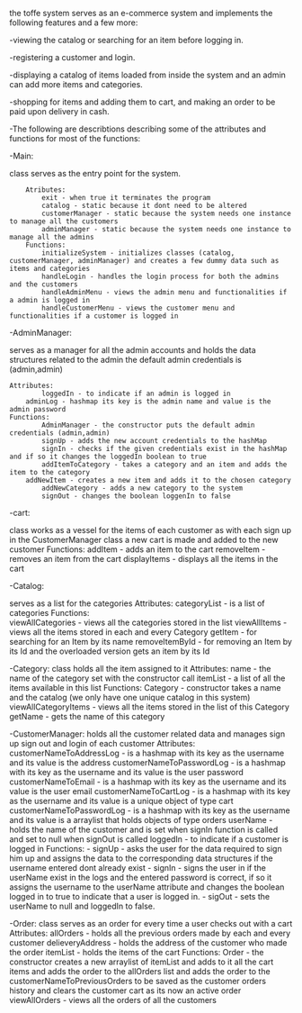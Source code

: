 the toffe system serves as an e-commerce system and implements the following features and a few more:

-viewing the catalog or searching for an item before logging in.

-registering a customer and login.

-displaying a catalog of items loaded from inside the system and an admin can add more items and categories.

-shopping for items and adding them to cart, and making an order to be paid upon delivery in cash.

-The following are describtions describing some of the attributes and functions for most of the functions:

-Main:

class serves as the entry point for the system.

        Atributes:
  			exit - when true it terminates the program
  			catalog - static because it dont need to be altered
  			customerManager - static because the system needs one instance to manage all the customers
  			adminManager - static because the system needs one instance to manage all the admins
        Functions:						
 			initializeSystem - initializes classes (catalog, customerManager, adminManager) and creates a few dummy data such as items and categories
 			handleLogin - handles the login process for both the admins and the customers
 			handleAdminMenu - views the admin menu and functionalities if a admin is logged in
 			handleCustomerMenu - views the customer menu and functionalities if a customer is logged in

-AdminManager:

serves as a manager for all the admin accounts and holds the data structures related to the admin the default admin credentials is (admin,admin)

    Attributes:
 			loggedIn - to indicate if an admin is logged in
  		adminLog - hashmap its key is the admin name and value is the admin password
    Functions:
 			AdminManager - the constructor puts the default admin credentials (admin,admin)
 			signUp - adds the new account credentials to the hashMap
 			signIn - checks if the given credentials exist in the hashMap and if so it changes the loggedIn boolean to true
 			addItemToCategory - takes a category and an item and adds the item to the category
  		addNewItem - creates a new item and adds it to the chosen category
 			addNewCategory - adds a new category to the system
 			signOut - changes the boolean loggenIn to false
      
-cart:

class works as a vessel for the items of each customer as with each sign up in the CustomerManager class a new cart is made and added to the new customer
    Functions:
      addItem - adds an item to the cart
    	removeItem - removes an item from the cart
  		displayItems - displays all the items in the cart

-Catalog:

serves as a list for the categories 
    Attributes:
  		categoryList - is a list of categories
    Functions:			
   		viewAllCategories - views all the categories stored in the list
 			viewAllItems - views all the items stored in each and every Category
 			getItem - for searching for an Item by its name
 			removeItemById - for removing an Item by its Id and the overloaded version gets an item by its Id
    
-Category:
class holds all the item assigned to it
    Attributes:
   		name - the name of the category set with the constructor call
 			itemList - a list of all the items available in this list
    Functions:
 			Category - constructor takes a name and the catalog (we only have one unique catalog in this system)
 			viewAllCategoryItems - views all the items stored in the list of this Category
 			getName - gets the name of this category

-CustomerManager:
holds all the customer related data and manages sign up sign out and login of each customer
     Attributes:
 			customerNameToAddressLog - is a hashmap with its key as the username and its value is the address
 			customerNameToPasswordLog - is a hashmap with its key as the username and its value is the user password
 			customerNameToEmail - is a hashmap with its key as the username and its value is the user email
 			customerNameToCartLog - is a hashmap with its key as the username and its value is a unique object of type cart
 			customerNameToPasswordLog - is a hashmap with its key as the username and its value is a arraylist that holds objects of type orders
 			userName - holds the name of the customer and is set when signIn function is called and set to null when signOut is called
 			loggedIn - to indicate if a customer is logged in 
     Functions:
 		   - signUp - asks the user for the data required to sign him up and assigns the data to the corresponding data structures if the username entered dont already exist
 		   - signIn - signs the user in if the userName exist in the logs and the entered password is correct, if so it assigns the username to the
          userName attribute and changes the boolean logged in to true to indicate that a user is logged in.
   		 - sigOut - sets the userName to null and loggedIn to false.



-Order:
class serves as an order for every time a user checks out with a cart
    Attributes:
 			allOrders - holds all the previous orders made by each and every customer
 			delieveryAddress - holds the address of the customer who made the order
 			itemList - holds the items of the cart 
    Functions:
 			Order - the constructor creates a new arraylist of itemList and adds to it all the cart items and adds the order to the allOrders list
 			and adds the order to the customerNameToPreviousOrders to be saved as the customer orders history
 			and clears the customer cart as its now an active order 			
 			viewAllOrders - views all the orders of all the customers
 
